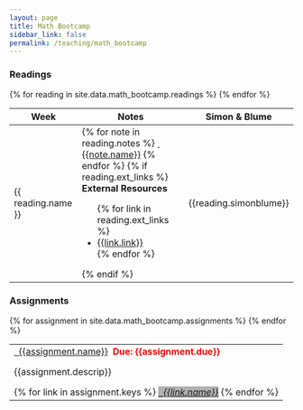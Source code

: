 ```yaml
---
layout: page
title: Math Bootcamp
sidebar_link: false
permalink: /teaching/math_bootcamp
---
```

<!--make new sidebar with reading, syllabus, etc-->

<a name="read"></a>

### Readings

<table class="table table-striped">
<thead>
    <tr>
        <th>Week</th>
        <th>Notes</th>
        <th>Simon & Blume</th>
    </tr>
</thead>
{% for reading in site.data.math_bootcamp.readings %}
<tr>
    <td>{{ reading.name }}</td>
    <td>
    {% for note in reading.notes %}
        <a class="btn btn-default" href="{{page.assets}}{{note.link}}">
        <i class="fa fa-download"></i>&nbsp; {{note.name}}</a>
    {% endfor %}
    {% if reading.ext_links %}
    <br/><b>External Resources</b>
        <ul>
        {% for link in reading.ext_links %}
            <li><a href="{{link.link}}">{{link.link}}</a></li>
        {% endfor %}
        </ul>
    {% endif %}
    </td>
    <td>{{reading.simonblume}}</td>
</tr>
{% endfor %}
</table>


<a name="assign"></a>

### Assignments

<table class="table table-striped">
{% for assignment in site.data.math_bootcamp.assignments %}
<tr>
    <td>
    <a class="btn btn-default" href="{{page.assets}}{{assignment.link}}">
        <i class="fa fa-download"></i>&nbsp; {{assignment.name}}</a>&nbsp;
    <span style="color:red; font-weight:bold;">Due: {{assignment.due}}</span>
    <p>{{assignment.descrip}}</p>
   {% for link in assignment.keys %} 
    <a style="background-color:#b0b0b0;" class="btn btn-default btn-sm" href="{{page.assets}}{{link.link}}"><i class="fa fa-key">&nbsp; {{link.name}}</i></a> 
   {% endfor %}
    </td>
</tr>
{% endfor %}
</table>